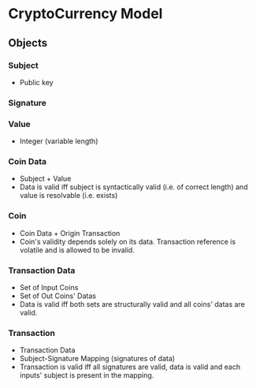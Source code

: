 # CryptoCurrency Model
## Objects
### Subject
* Public key
### Signature
### Value
* Integer (variable length)
### Coin Data
* Subject + Value
* Data is valid iff subject is syntactically valid (i.e. of correct length) and value is resolvable (i.e. exists)
### Coin
* Coin Data + Origin Transaction
* Coin's validity depends solely on its data. Transaction reference is volatile and is allowed to be invalid.
### Transaction Data
* Set of Input Coins
* Set of Out Coins' Datas
* Data is valid iff both sets are structurally valid and all coins' datas are valid.
### Transaction
* Transaction Data
* Subject-Signature Mapping (signatures of data)
* Transaction is valid iff all signatures are valid, data is valid and each inputs' subject is present in the mapping.
